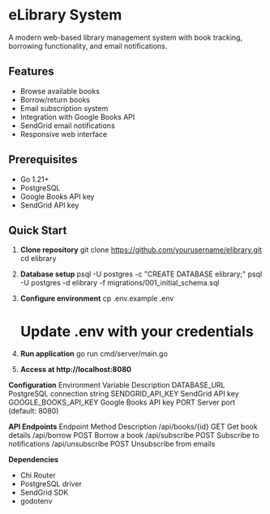# eLibrary System

A modern web-based library management system with book tracking, borrowing functionality, and email notifications.

## Features

- Browse available books
- Borrow/return books
- Email subscription system
- Integration with Google Books API
- SendGrid email notifications
- Responsive web interface

## Prerequisites

- Go 1.21+
- PostgreSQL
- Google Books API key
- SendGrid API key

## Quick Start

1. **Clone repository**
   git clone https://github.com/yourusername/elibrary.git
   cd elibrary
2. **Database setup**
   psql -U postgres -c "CREATE DATABASE elibrary;"
   psql -U postgres -d elibrary -f migrations/001_initial_schema.sql

3. **Configure environment**
   cp .env.example .env
   # Update .env with your credentials

4. **Run application**
   go run cmd/server/main.go

5. **Access at http://localhost:8080**

**Configuration**
Environment Variable	  Description
DATABASE_URL	          PostgreSQL connection string
SENDGRID_API_KEY	      SendGrid API key
GOOGLE_BOOKS_API_KEY	  Google Books API key
PORT	                  Server port (default: 8080)

**API Endpoints**
Endpoint	        Method	    Description
/api/books/{id}	  GET	        Get book details
/api/borrow	      POST	      Borrow a book
/api/subscribe	  POST	      Subscribe to notifications
/api/unsubscribe	POST	      Unsubscribe from emails

**Dependencies**
  - Chi Router
  - PostgreSQL driver
  - SendGrid SDK
  - godotenv
